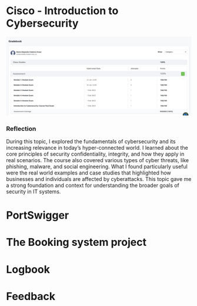 # Cisco - Introduction to Cybersecurity
![Cisco Certificate Screenshot](https://github.com/male55999/CybersecurityLesson/blob/d0e6d10631924bfdfb7281e6714260d80e8a0f50/Cisco%20screenshot%20.png)
### Reflection
During this topic, I explored the fundamentals of cybersecurity and its increasing relevance in today’s hyper-connected world. I learned about the core principles of security confidentiality, integrity, and how they apply in real scenarios. The course also covered various types of cyber threats, like phishing, malware, and social engineering. What I found particularly useful were the real world examples and case studies that highlighted how businesses and individuals are affected by cyberattacks. This topic gave me a strong foundation and context for understanding the broader goals of security in IT systems.

# PortSwigger
# The Booking system project
# Logbook
# Feedback
